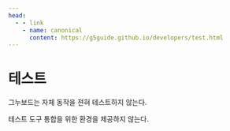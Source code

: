 ```yaml
---
head:
  - - link
    - name: canonical
      content: https://g5guide.github.io/developers/test.html
---
```


# 테스트

그누보드는 자체 동작을 젼혀 테스트하지 않는다.

테스트 도구 통합을 위한 환경을 제공하지 않는다.
